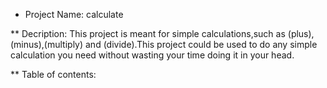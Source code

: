 * Project Name: calculate

** Decription: 
This project is meant for simple calculations,such as (plus),(minus),(multiply) and (divide).This project could be used to do any simple calculation you need without wasting your time doing it in your head.

** Table of contents:


